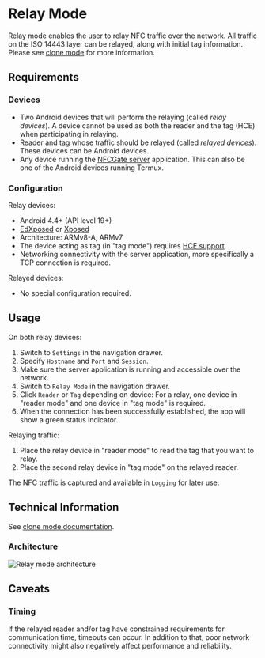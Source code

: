 Relay Mode
=======

Relay mode enables the user to relay NFC traffic over the network. All traffic on the ISO 14443 layer
can be relayed, along with initial tag information. Please see [clone mode](/doc/mode/Clone.md) for more information.

## Requirements

### Devices
- Two Android devices that will perform the relaying (called *relay devices*). A device cannot be used as both the reader and the tag (HCE) when participating in relaying.
- Reader and tag whose traffic should be relayed (called *relayed devices*). These devices can be Android devices.
- Any device running the [NFCGate server](https://github.com/nfcgate/server/) application. This can also be one of the Android devices running Termux.

### Configuration
Relay devices:

- Android 4.4+ (API level 19+)
- [EdXposed](https://github.com/ElderDrivers/EdXposed) or [Xposed](https://repo.xposed.info/)
- Architecture: ARMv8-A, ARMv7
- The device acting as tag (in "tag mode") requires [HCE support](https://developer.android.com/guide/topics/connectivity/nfc/hce).
- Networking connectivity with the server application, more specifically a TCP connection is required.

Relayed devices:

- No special configuration required.

## Usage
On both relay devices:

1. Switch to `Settings` in the navigation drawer.
2. Specify `Hostname` and `Port` and `Session`.
3. Make sure the server application is running and accessible over the network.
4. Switch to `Relay Mode` in the navigation drawer.
5. Click `Reader` or `Tag` depending on device: For a relay, one device in "reader mode" and one device in "tag mode" is required.
6. When the connection has been successfully established, the app will show a green status indicator.

Relaying traffic:
1. Place the relay device in "reader mode" to read the tag that you want to relay.
2. Place the second relay device in "tag mode" on the relayed reader.

The NFC traffic is captured and available in `Logging` for later use.

## Technical Information
See [clone mode documentation](/doc/mode/Clone.md).

### Architecture
![Relay mode architecture](/doc/media/architecture_connect.png)

## Caveats
### Timing
If the relayed reader and/or tag have constrained requirements for communication time, timeouts can occur.
In addition to that, poor network connectivity might also negatively affect performance and reliability.
